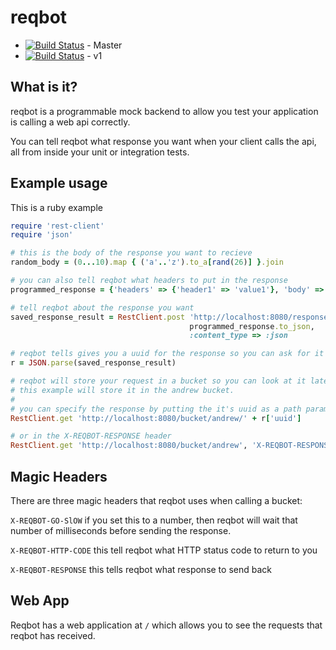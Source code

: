 # reqbot

* [![Build Status](https://travis-ci.org/typingincolor/reqbot.svg?branch=master)](https://travis-ci.org/typingincolor/reqbot) - Master
* [![Build Status](https://travis-ci.org/typingincolor/reqbot.svg?branch=v1)](https://travis-ci.org/typingincolor/reqbot) - v1

## What is it?

reqbot is a programmable mock backend to allow you test your application is calling a web api correctly.

You can tell reqbot what response you want when your client calls the api, all from inside your unit or integration tests.

## Example usage

This is a ruby example

``` ruby
require 'rest-client'
require 'json'

# this is the body of the response you want to recieve
random_body = (0...10).map { ('a'..'z').to_a[rand(26)] }.join

# you can also tell reqbot what headers to put in the response
programmed_response = {'headers' => {'header1' => 'value1'}, 'body' => random_body}

# tell reqbot about the response you want
saved_response_result = RestClient.post 'http://localhost:8080/response',
                                        programmed_response.to_json,
                                        :content_type => :json

# reqbot tells gives you a uuid for the response so you can ask for it
r = JSON.parse(saved_response_result)

# reqbot will store your request in a bucket so you can look at it later, 
# this example will store it in the andrew bucket.
#
# you can specify the response by putting the it's uuid as a path parameter
RestClient.get 'http://localhost:8080/bucket/andrew/' + r['uuid']

# or in the X-REQBOT-RESPONSE header
RestClient.get 'http://localhost:8080/bucket/andrew', 'X-REQBOT-RESPONSE' => r['uuid']
```

## Magic Headers
There are three magic headers that reqbot uses when calling a bucket:

`X-REQBOT-GO-SlOW` if you set this to a number, then reqbot will wait that number of milliseconds before sending the response.

`X-REQBOT-HTTP-CODE` this tell reqbot what HTTP status code to return to you

`X-REQBOT-RESPONSE` this tells reqbot what response to send back

## Web App
Reqbot has a web application at `/` which allows you to see the requests that reqbot has received.
